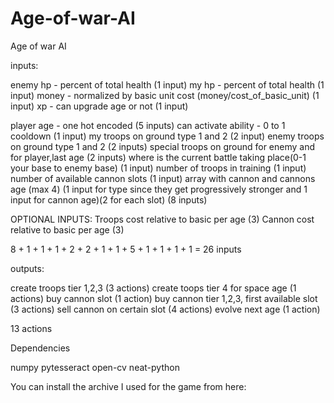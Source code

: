 # Age-of-war-AI
Age of war AI


inputs:

enemy hp - percent of total health (1 input)
my hp - percent of total health (1 input)
money - normalized by basic unit cost (money/cost_of_basic_unit) (1 input)
xp - can upgrade age or not (1 input)

player age - one hot encoded (5 inputs)
can activate ability - 0 to 1 cooldown (1 input)
my troops on ground type 1 and 2 (2 input)
enemy troops on ground type 1 and 2 (2 inputs)
special troops on ground for enemy and for player,last age (2 inputs)
where is the current battle taking place(0-1 your base to enemy base) (1 input)
number of troops in training (1 input)
number of available cannon slots (1 input)
array with cannon and cannons age (max 4) (1 input for type since they get progressively stronger and 1 input for cannon age)(2 for each slot)  (8 inputs) 

OPTIONAL INPUTS:
Troops cost relative to basic per age (3)
Cannon cost relative to basic per age (3)

8 + 1 + 1 + 1 + 2 + 2 + 1 + 1 + 5 + 1 + 1 + 1 + 1 = 26 inputs

outputs:

create troops tier 1,2,3 (3 actions)
create toops tier 4 for space age (1 actions)
buy cannon slot (1 action)
buy cannon tier 1,2,3, first available slot (3 actions)
sell cannon on certain slot (4 actions)
evolve next age (1 action)

13 actions

Dependencies

numpy
pytesseract
open-cv
neat-python

You can install the archive I used for the game from here:


